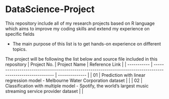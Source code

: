 # DataScience-Project
This repository include all of my research projects based on R language which aims to improve my coding skills and extend my experience on specific fields
- The main purpose of this list is to get hands-on experience on different topics.

The project will be following the list below and source file included in this repository
| Project No. | Project Name                                                                                                | Reference Link |
| ----------- | ----------------------------------------------------------------------------------------------------------- | -------------- |
| 01          | Prediction with linear regression model - Melbourne Water Corporation dataset                               |                |
| 02          | Classification with multiple model - Spotify, the world’s largest music streaming service provider dataset  |                |

